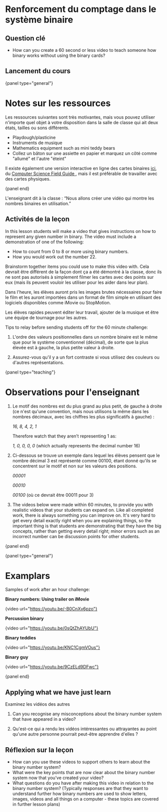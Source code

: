 # Renforcement du comptage dans le système binaire

## Question clé

- How can you create a 60 second or less video to teach someone how binary works without using the binary cards?

## Lancement du cours

{panel type="general"}

# Notes sur les ressources

Les ressources suivantes sont très motivantes, mais vous pouvez utiliser n'importe quel objet à votre disposition dans la salle de classe qui ait deux états, tailles ou sons différents.

- Playdough/plasticine
- Instruments de musique
- Mathematics equipment such as mini teddy bears
- Collez un bâton sur une assiette en papier et marquez un côté comme "allumé" et l'autre "éteint"

Il existe également une version interactive en ligne des cartes binaires [ici](http://www.csfieldguide.org.nz/en/interactives/binary-cards/index.html?digits=8), du [Computer Science Field Guide ](http://www.csfieldguide.org.nz/), mais il est préférable de travailler avec des cartes physiques.

{panel end}

L'enseignant dit à la classe : “Nous allons créer une vidéo qui montre les nombres binaires en utilisation.”

## Activités de la leçon

In this lesson students will make a video that gives instructions on how to represent any given number in binary. The video must include a demonstration of one of the following:

- How to count from 0 to 8 or more using binary numbers.
- How you would work out the number 22.

Brainstorm together items you could use to make this video with. Cela devrait être différent de la façon dont ça a été démontré à la classe, donc ils ne sont pas autorisés à simplement filmer les cartes avec des points sur eux (mais ils peuvent vouloir les utiliser pour les aider dans leur plan).

Dans l'heure, les élèves auront pris les images brutes nécessaires pour faire le film et les auront importées dans un format de film simple en utilisant des logiciels disponibles comme iMovie ou StopMotion.

Les élèves rapides peuvent éditer leur travail, ajouter de la musique et être une équipe de tournage pour les autres.

Tips to relay before sending students off for the 60 minute challenge:

1. L'ordre des valeurs positionnelles dans un nombre binaire est le même que pour le système conventionnel (décimal), de sorte que la plus élevée est à gauche, la plus petite valeur à droite.

2. Assurez-vous qu'il y a un fort contraste si vous utilisez des couleurs ou d'autres représentations.

{panel type="teaching"}

# Observations pour l'enseignant

1. Le motif des nombres est du plus grand au plus petit, de gauche à droite (ce n'est qu'une convention, mais nous utilisons la même dans les nombres décimaux, avec les chiffres les plus significatifs à gauche) :
    
    *16, 8, 4, 2, 1*
    
    Therefore watch that they aren’t representing 1 as:
    
    *1, 0, 0, 0, 0* (which actually represents the decimal number 16)

2. Ci-dessous se trouve un exemple dans lequel les élèves pensent que le nombre décimal 3 est représenté comme 00100, étant donné qu'ils se concentrent sur le motif et non sur les valeurs des positions.
    
    *00001*
    
    *00010*
    
    *00100* (où ce devrait être 00011 pour 3)

3. The videos below were made within 60 minutes, to provide you with realistic videos that your students can expand on. Like all completed work, there is always something you can improve on. It's very hard to get every detail exactly right when you are explaining things, so the important thing is that students are demonstrating that they have the big concepts, rather than getting every detail right; minor errors such as an incorrect number can be discussion points for other students.

{panel end}

{panel type="general"}

# Examplars

Samples of work after an hour challenge:

**Binary numbers: Using trailer on iMovie**

{video url="https://youtu.be/-B0CnXv6pzo"}

**Percussion binary**

{video url="https://youtu.be/0sQtZhAYUbU"}

**Binary teddies**

{video url="https://youtu.be/KNC1CgmVOus"}

**Binary guy**

{video url="https://youtu.be/9CzELd9DFwc"}

{panel end}

## Applying what we have just learn

Examinez les vidéos des autres

1. Can you recognise any misconceptions about the binary number system that have appeared in a video?

2. Qu'est-ce qui a rendu les vidéos intéressantes ou attrayantes au point qu'une autre personne pourrait peut-être apprendre d'elles ?

## Réflexion sur la leçon

- How can you use these videos to support others to learn about the binary number system?
- What were the key points that are now clear about the binary number system now that you’ve created your video?
- What questions do you have after making this video in relation to the binary number system? (Typically responses are that they want to understand further how binary numbers are used to show letters, images, videos and all things on a computer - these topics are covered in further lesson plans)